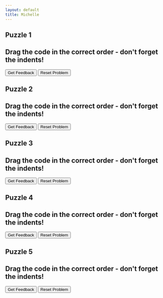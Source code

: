 ```yaml
---
layout: default
title: Michelle
---
```


## Puzzle 1
## Drag the code in the correct order - don't forget the indents!

<div id="puzzlepart2no1-sortableTrash" class="sortable-code"></div> 
<div id="puzzlepart2no1-sortable" class="sortable-code"></div> 
<div style="clear:both;"></div> 
<p> 
    <input id="puzzlepart2no1-feedbackLink" value="Get Feedback" type="button" /> 
    <input id="puzzlepart2no1-newInstanceLink" value="Reset Problem" type="button" /> 
</p> 
<script type="text/javascript"> 
(function(){
  var initial = "for x in range(1,13):\n" +
    "    for y in range(1,13):\n" +
    "        print (x*y)\n" +
    "        print()";
  var parsonsPuzzle = new ParsonsWidget({
    "sortableId": "puzzlepart2no1-sortable",
    "max_wrong_lines": 10,
    "grader": ParsonsWidget._graders.LineBasedGrader,
    "exec_limit": 2500,
    "can_indent": true,
    "x_indent": 50,
    "lang": "en",
    "show_feedback": true,
    "trashId": "puzzlepart2no1-sortableTrash"
  });
  parsonsPuzzle.init(initial);
  parsonsPuzzle.shuffleLines();
  $("#puzzlepart2no1-newInstanceLink").click(function(event){ 
      event.preventDefault(); 
      parsonsPuzzle.shuffleLines(); 
  }); 
  $("#puzzlepart2no1-feedbackLink").click(function(event){ 
      event.preventDefault(); 
      parsonsPuzzle.getFeedback(); 
  }); 
})(); 
</script>

## Puzzle 2
## Drag the code in the correct order - don't forget the indents!

<div id="puzzlepart2no2-sortableTrash" class="sortable-code"></div> 
<div id="puzzlepart2no2-sortable" class="sortable-code"></div> 
<div style="clear:both;"></div> 
<p> 
    <input id="puzzlepart2no2-feedbackLink" value="Get Feedback" type="button" /> 
    <input id="puzzlepart2no2-newInstanceLink" value="Reset Problem" type="button" /> 
</p> 
<script type="text/javascript"> 
(function(){
  var initial = "loan=int(input(&quot;Enter Amount of Loan&gt; &quot;))\n" +
    "days=int(input(&quot;Enter Number of days &quot;))\n" +
    "print(&quot;Day   Amount&quot;)\n" +
    "for x in range(1,days+1):\n" +
    "    loan=loan*1.01\n" +
    "    print(x,&quot;\t&quot;,loan)\n" +
    "    ";
  var parsonsPuzzle = new ParsonsWidget({
    "sortableId": "puzzlepart2no2-sortable",
    "max_wrong_lines": 10,
    "grader": ParsonsWidget._graders.LineBasedGrader,
    "exec_limit": 2500,
    "can_indent": true,
    "x_indent": 50,
    "lang": "en",
    "show_feedback": true,
    "trashId": "puzzlepart2no2-sortableTrash"
  });
  parsonsPuzzle.init(initial);
  parsonsPuzzle.shuffleLines();
  $("#puzzlepart2no2-newInstanceLink").click(function(event){ 
      event.preventDefault(); 
      parsonsPuzzle.shuffleLines(); 
  }); 
  $("#puzzlepart2no2-feedbackLink").click(function(event){ 
      event.preventDefault(); 
      parsonsPuzzle.getFeedback(); 
  }); 
})(); 
</script>

## Puzzle 3
## Drag the code in the correct order - don't forget the indents!

<div id="puzzlepart2no3-sortableTrash" class="sortable-code"></div> 
<div id="puzzlepart2no3-sortable" class="sortable-code"></div> 
<div style="clear:both;"></div> 
<p> 
    <input id="puzzlepart2no3-feedbackLink" value="Get Feedback" type="button" /> 
    <input id="puzzlepart2no3-newInstanceLink" value="Reset Problem" type="button" /> 
</p> 
<script type="text/javascript"> 
(function(){
  var initial = "while True:\n" +
    "    choice=int(input(&quot;Enter a value &quot;))\n" +
    "    for x in range(1,13):\n" +
    "        print(x, &quot;times &quot;,choice,&quot;=&quot;, x*choice)\n" +
    "        print()\n" +
    "    ";
  var parsonsPuzzle = new ParsonsWidget({
    "sortableId": "puzzlepart2no3-sortable",
    "max_wrong_lines": 10,
    "grader": ParsonsWidget._graders.LineBasedGrader,
    "exec_limit": 2500,
    "can_indent": true,
    "x_indent": 50,
    "lang": "en",
    "show_feedback": true,
    "trashId": "puzzlepart2no3-sortableTrash"
  });
  parsonsPuzzle.init(initial);
  parsonsPuzzle.shuffleLines();
  $("#puzzlepart2no3-newInstanceLink").click(function(event){ 
      event.preventDefault(); 
      parsonsPuzzle.shuffleLines(); 
  }); 
  $("#puzzlepart2no3-feedbackLink").click(function(event){ 
      event.preventDefault(); 
      parsonsPuzzle.getFeedback(); 
  }); 
})(); 
</script>

## Puzzle 4
## Drag the code in the correct order - don't forget the indents!

<div id="puzzlepart2no4-sortableTrash" class="sortable-code"></div> 
<div id="puzzlepart2no4-sortable" class="sortable-code"></div> 
<div style="clear:both;"></div> 
<p> 
    <input id="puzzlepart2no4-feedbackLink" value="Get Feedback" type="button" /> 
    <input id="puzzlepart2no4-newInstanceLink" value="Reset Problem" type="button" /> 
</p> 
<script type="text/javascript"> 
(function(){
  var initial = "def multiply():\n" +
    "    num1=int(input(&quot;Enter number 1? &quot;))\n" +
    "    num2=int(input(&quot;Enter number 2? &quot;))\n" +
    "    total=num1*num2\n" +
    "    print(num1,&quot;muliplied by&quot;,num2,&quot;=&quot;,total)\n" +
    "multiply()";
  var parsonsPuzzle = new ParsonsWidget({
    "sortableId": "puzzlepart2no4-sortable",
    "max_wrong_lines": 10,
    "grader": ParsonsWidget._graders.LineBasedGrader,
    "exec_limit": 2500,
    "can_indent": true,
    "x_indent": 50,
    "lang": "en",
    "show_feedback": true,
    "trashId": "puzzlepart2no4-sortableTrash"
  });
  parsonsPuzzle.init(initial);
  parsonsPuzzle.shuffleLines();
  $("#puzzlepart2no4-newInstanceLink").click(function(event){ 
      event.preventDefault(); 
      parsonsPuzzle.shuffleLines(); 
  }); 
  $("#puzzlepart2no4-feedbackLink").click(function(event){ 
      event.preventDefault(); 
      parsonsPuzzle.getFeedback(); 
  }); 
})(); 
</script>

## Puzzle 5
## Drag the code in the correct order - don't forget the indents!

<div id="puzzlepart2no5-sortableTrash" class="sortable-code"></div> 
<div id="puzzlepart2no5-sortable" class="sortable-code"></div> 
<div style="clear:both;"></div> 
<p> 
    <input id="puzzlepart2no5-feedbackLink" value="Get Feedback" type="button" /> 
    <input id="puzzlepart2no5-newInstanceLink" value="Reset Problem" type="button" /> 
</p> 
<script type="text/javascript"> 
(function(){
  var initial = "levels=[1,2,3,4,5,6,7,8,9,10]\n" +
    "if 4 in levels:\n" +
    "    print (&quot;this is in the list&quot;)\n" +
    "    \n" +
    "else:\n" +
    "    print(&quot;this is not in the list&quot;";
  var parsonsPuzzle = new ParsonsWidget({
    "sortableId": "puzzlepart2no5-sortable",
    "max_wrong_lines": 10,
    "grader": ParsonsWidget._graders.LineBasedGrader,
    "exec_limit": 2500,
    "can_indent": true,
    "x_indent": 50,
    "lang": "en",
    "show_feedback": true,
    "trashId": "puzzlepart2no5-sortableTrash"
  });
  parsonsPuzzle.init(initial);
  parsonsPuzzle.shuffleLines();
  $("#puzzlepart2no5-newInstanceLink").click(function(event){ 
      event.preventDefault(); 
      parsonsPuzzle.shuffleLines(); 
  }); 
  $("#puzzlepart2no5-feedbackLink").click(function(event){ 
      event.preventDefault(); 
      parsonsPuzzle.getFeedback(); 
  }); 
})(); 
</script>
